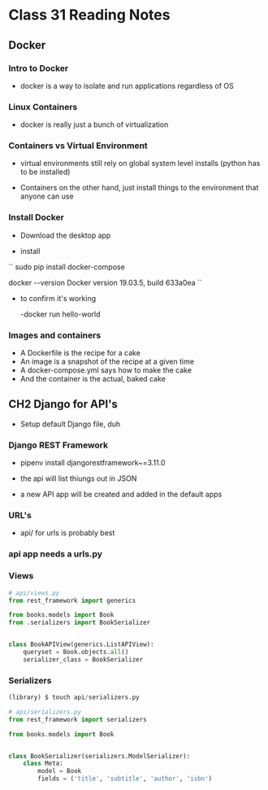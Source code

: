 # Class 31 Reading Notes

## Docker

### Intro to Docker

- docker is a way to isolate and run applications regardless of OS

### Linux Containers

- docker is really just a bunch of virtualization

### Containers vs Virtual Environment

- virtual environments still rely on global system level installs (python has to be installed)

- Containers on the other hand, just install things to the environment that anyone can use

### Install Docker

- Download the desktop app

- install

``
sudo pip install docker-compose

docker --version
Docker version 19.03.5, build 633a0ea
``

- to confirm it's working

    -docker run hello-world

### Images and containers

- A Dockerfile is the recipe for a cake
- An image is a snapshot of the recipe at a given time
- A docker-compose.yml says how to make the cake
- And the container is the actual, baked cake

## CH2 Django for API's

- Setup default Django file, duh

### Django REST Framework

- pipenv install djangorestframework~=3.11.0

- the api will list thiungs out in JSON

- a new API app will be created and added in the default apps

### URL's

- api/ for urls is probably best

### api app needs a urls.py

### Views

```py
# api/views.py
from rest_framework import generics

from books.models import Book
from .serializers import BookSerializer


class BookAPIView(generics.ListAPIView):
    queryset = Book.objects.all()
    serializer_class = BookSerializer
```

### Serializers

```py
(library) $ touch api/serializers.py

# api/serializers.py
from rest_framework import serializers

from books.models import Book


class BookSerializer(serializers.ModelSerializer):
    class Meta:
        model = Book
        fields = ('title', 'subtitle', 'author', 'isbn')
```
